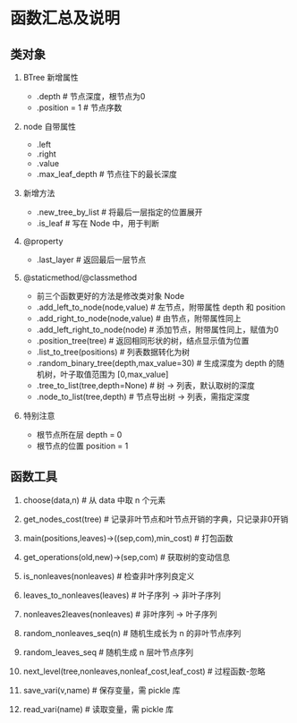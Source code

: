 # 函数汇总及说明

## 类对象
1. BTree 新增属性
   - .depth  # 节点深度，根节点为0
   - .position = 1 # 节点序数
2. node 自带属性
   - .left
   - .right
   - .value 
   - .max_leaf_depth # 节点往下的最长深度
3. 新增方法
   - .new_tree_by_list # 将最后一层指定的位置展开 
   - .is_leaf # 写在 Node 中，用于判断
4. @property
   - .last_layer # 返回最后一层节点
5. @staticmethod/@classmethod
   - 前三个函数更好的方法是修改类对象 Node
   - .add_left_to_node(node,value) # 左节点，附带属性 depth 和 position
   - .add_right_to_node(node,value) # 由节点，附带属性同上
   - .add_left_right_to_node(node) # 添加节点，附带属性同上，赋值为0
   - .position_tree(tree) # 返回相同形状的树，结点显示值为位置
   - .list_to_tree(positions) # 列表数据转化为树
   - .random_binary_tree(depth,max_value=30) # 生成深度为 depth 的随机树，叶子取值范围为 [0,max_value]
   - .tree_to_list(tree,depth=None) # 树 -> 列表，默认取树的深度
   - .node_to_list(tree,depth) # 节点导出树 -> 列表，需指定深度

6. 特别注意
   - 根节点所在层 depth = 0
   - 根节点的位置 position = 1

## 函数工具
1. choose(data,n) # 从 data 中取 n 个元素
2. get_nodes_cost(tree) # 记录非叶节点和叶节点开销的字典，只记录非0开销
3. main(positions,leaves)->((sep,com),min_cost) # 打包函数
4. get_operations(old,new)->(sep,com) # 获取树的变动信息
5. is_nonleaves(nonleaves) # 检查非叶序列良定义
6. leaves_to_nonleaves(leaves) # 叶子序列 -> 非叶子序列
7. nonleaves2leaves(nonleaves) # 非叶序列 -> 叶子序列
8. random_nonleaves_seq(n) # 随机生成长为 n 的非叶节点序列
9. random_leaves_seq # 随机生成 n 层叶节点序列
10. next_level(tree,nonleaves,nonleaf_cost,leaf_cost) # 过程函数-忽略

11. save_vari(v,name) # 保存变量，需 pickle 库
12. read_vari(name) # 读取变量，需 pickle 库